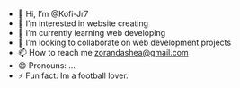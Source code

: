 - 👋 Hi, I’m @Kofi-Jr7
- 👀 I’m interested in website creating
- 🌱 I’m currently learning web developing
- 💞️ I’m looking to collaborate on web development projects
- 📫 How to reach me zorandashea@gmail.com
- 😄 Pronouns: ...
- ⚡ Fun fact: Im a football lover.

<!---
Kofi-Jr7/Kofi-Jr7 is a ✨ special ✨ repository because its `README.md` (this file) appears on your GitHub profile.
You can click the Preview link to take a look at your changes.
--->
